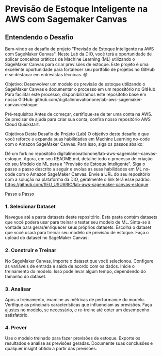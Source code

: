 # Previsão de Estoque Inteligente na AWS com Sagemaker Canvas

## Entendendo o Desafio
Bem-vindo ao desafio de projeto "Previsão de Estoque Inteligente na AWS com SageMaker Canvas". Neste Lab da DIO, você terá a oportunidade de aplicar conceitos práticos de Machine Learning (ML) utilizando o SageMaker Canvas para criar previsões de estoque. Este projeto é uma excelente oportunidade para fortalecer seu portfólio de projetos no GitHub e se destacar em entrevistas técnicas. 😎

Objetivo: Desenvolver um modelo de previsão de estoque utilizando o SageMaker Canvas e documentar o processo em um repositório no GitHub. Para facilitar este processo, disponibilizamos este repositótio base em nosso GitHub:
github.com/digitalinnovationone/lab-aws-sagemaker-canvas-estoque

Pré-requisitos
Antes de começar, certifique-se de ter uma conta na AWS. Se precisar de ajuda para criar sua conta, confira nosso repositório AWS Cloud Quickstart.

Objetivos Deste Desafio de Projeto (Lab)
O objetivo deste desafio é que você reforce e expanda suas habilidades em Machine Learning no-code com o Amazon SageMaker Canvas. Para isso, siga os passos abaixo:

Dê um fork no repositótio digitalinnovationone/lab-aws-sagemaker-canvas-estoque. Agora, em seu README.md, detalhe todo o processo de criação do seu Modelo de ML para a "Previsão de Estoque Inteligente".
Siga o passo a passo descrito a seguir e evolua as suas habilidades em ML no-code com o Amazon SageMaker Canvas.
Envie a URL do seu repositório com a solução na plataforma da DIO, geralmente o link terá esse padrão:
https://github.com/SEU_USUARIO/lab-aws-sagemaker-canvas-estoque

Passo a Passo
### 1. Selecionar Dataset
Navegue até a pasta datasets deste repositório. Esta pasta contém datasets que você poderá usar para treinar e testar seu modelo de ML. Sinta-se à vontade para gerar/enriquecer seus próprios datasets.
Escolha o dataset que você usará para treinar seu modelo de previsão de estoque.
Faça o upload do dataset no SageMaker Canvas.
### 2. Construir e Treinar
No SageMaker Canvas, importe o dataset que você selecionou.
Configure as variáveis de entrada e saída de acordo com os dados.
Inicie o treinamento do modelo. Isso pode levar algum tempo, dependendo do tamanho do dataset.
### 3. Analisar
Após o treinamento, examine as métricas de performance do modelo.
Verifique as principais características que influenciam as previsões.
Faça ajustes no modelo, se necessário, e re-treine até obter um desempenho satisfatório.
### 4. Prever
Use o modelo treinado para fazer previsões de estoque.
Exporte os resultados e analise as previsões geradas.
Documente suas conclusões e qualquer insight obtido a partir das previsões.
